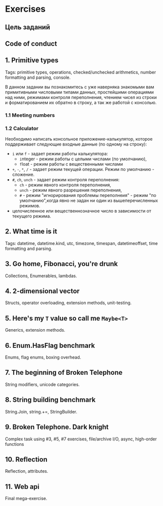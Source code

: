 # Exercises

## Цель заданий

## Code of conduct

## 1. Primitive types

Tags: primitive types, operations, checked/unchecked arithmetics, number formatting and parsing, console.

В данном задании вы познакомитесь с уже наверняка знакомыми вам примитивными числовыми типами данных, простейшими операциями над ними, режимами контроля переполнения, чтением чисел из строки и форматированием их обратно в строку, а так же работой с консолью.

### 1.1 Meeting numbers





### 1.2 Calculator


Необходимо написать консольное приложение-калькулятор, которое поддерживает следующие входные данные (по одному на строку):

* `i` или `f` - задает режим работы калькулятора:
  * `i`nteger - режим работы с целыми числами (по умолчанию),
  * `f`loat - режим работы с вещественными числами
* `+`, `-`, `*`, `/` - задает режим текущей операции. Режим по умолчанию - сложение.
* `#`, `ch`, `unch` - задает режим контроля переполнения:
  * `ch` - режим явного контроля переполнения,
  * `unch` - режим явного разрешения переполнения,
  * `#` - режим "игнорирования проблемы переполнеия" - режим "по умолчанию",когда явно не задан ни один из вышеперечисленных режимов.
* целочисленное или вещественнозначное число в зависимости от текущего режима.

## 2. What time is it

Tags: datetime, datetime.kind, utc, timezone, timespan, datetimeoffset, time formatting and parsing.

## 3. Go home, Fibonacci, you're drunk

Collections, Enumerables, lambdas.

## 4. 2-dimensional vector

Structs, operator overloading, extension methods, unit-testing.

## 5. Here's my `T` value so call me `Maybe<T>`

Generics, extension methods.

## 6. Enum.HasFlag benchmark

Enums, flag enums, boxing overhead.

## 7. The beginning of Broken Telephone

String modifiers, unicode categories.

## 8. String building benchmark

String.Join, string.+=, StringBuilder.

## 9. Broken Telephone. Dark knight

Complex task using #3, #5, #7 exercises, file/archive I/O, async, high-order functions

## 10. Reflection

Reflection, attributes.

## 11. Web api

Final mega-exercise.